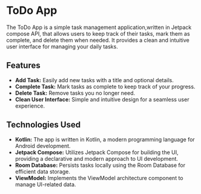 # ToDo App

The ToDo App is a simple task management application,written in Jetpack compose API, that allows users to keep track of their tasks, mark them as complete, and delete them when needed. It provides a clean and intuitive user interface for managing your daily tasks.

## Features

- **Add Task:** Easily add new tasks with a title and optional details.
- **Complete Task:** Mark tasks as complete to keep track of your progress.
- **Delete Task:** Remove tasks you no longer need.
- **Clean User Interface:** Simple and intuitive design for a seamless user experience.

## Technologies Used

- **Kotlin:** The app is written in Kotlin, a modern programming language for Android development.
- **Jetpack Compose:** Utilizes Jetpack Compose for building the UI, providing a declarative and modern approach to UI development.
- **Room Database:** Persists tasks locally using the Room Database for efficient data storage.
- **ViewModel:** Implements the ViewModel architecture component to manage UI-related data.
